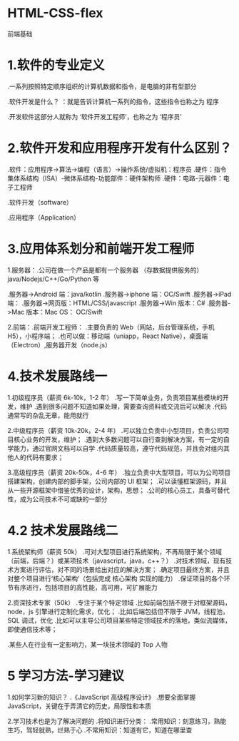 # HTML-CSS-flex

前端基础

# 1.软件的专业定义

.一系列按照特定顺序组织的计算机数据和指令，是电脑的非有型部分

.软件开发是什么？ ：就是告诉计算机一系列的指令，这些指令也称之为 程序

.开发软件这部分人就称为 ‘软件开发工程师’，也称之为 ‘程序员’

# 2.软件开发和应用程序开发有什么区别？

.软件：应用程序->算法->编程（语言）->操作系统/虚拟机：程序员
.硬件：指令集体系结构（ISA）-微体系结构-功能部件：硬件架构师
.硬件：电路-元器件：电子工程师

.软件开发（software）

.应用程序（Application）

# 3.应用体系划分和前端开发工程师

1.服务器：.公司在做一个产品是都有一个服务器 （存数据提供服务的）java/Nodejs/C++/Go/Python 等

.服务器->Android 端：java/kotlin
.服务器->iphone 端：OC/Swift
.服务器->iPad 端：
.服务器->网页版：HTML/CSS/javascript
.服务器->Win 版本：C#
.服务器->Mac 版本：Mac OS： OC/Swift

2.前端：.前端开发工程师：
.主要负责的 Web（网站，后台管理系统，手机 H5），小程序端；
.也可以做：移动端（uniapp，React Native），桌面端（Electron）,服务器开发（node.js）

# 4.技术发展路线一

1.初级程序员（薪资 6k-10k，1-2 年）
.写一下简单业务，负责项目某些模块的开发，维护
.遇到很多问题不知道如果处理，需要查询资料或交流后可以解决
.代码通常写的杂乱无章，能用就行

2.中级程序员（薪资 10k-20k，2-4 年）
.可以独立负责中小型项目，负责公司项目核心业务的开发，维护；
.遇到大多数问题可以自行查到解决方案，有一定的自学能力，通过官网文档可以自学
.代码质量较高，遵守代码规范，并且会对组内其他人的代码有要求；

3.高级程序员（薪资 20k-50k，4-6 年）
.独立负责中大型项目，可以为公司项目搭建架构，创建内部的脚手架，公司内部的 UI 框架；
.可以读懂框架源码，并且从一些开源框架中借鉴优秀的设计，架构，思想；
.公司的核心员工，具备可替代性，成为公司技术不可或缺的一部分

# 4.2 技术发展路线二

1.系统架构师（薪资 50k）
.可对大型项目进行系统架构，不再局限于某个领域（前端，后端？）或某项技术（javascript，java，c++？）
.对技术领域，现有技术方案进行评估，对不同的场景给出对应的解决方案；
.确定项目最终方案，并且对整个项目进行‘核心架构’（包括完成 核心架构 实现的能力）
.保证项目的各个环节有序进行，包括项目的高性能，高可用，可扩展能力

2.资深技术专家（50k）
.专注于某个特定领域
.比如前端包括不限于对框架源码，node，js 引擎进行定制化需求，优化；
.比如后端包括但不限于 JVM，线程池，SQL 调试，优化
.比如可以主导公司项目某些特定领域技术的落地，类似流媒体，即使通信技术等；

.某些人在行业有一定影响力，某一块技术领域的 Top 人物

# 5 学习方法-学习建议

1.如何学习新的知识？
.《JavaScript 高级程序设计》
.想要全面掌握 JavaScript，关键在于弄清它的历史，局限性和本质

2.学习技术也是为了解决问题的
.将知识进行分类：
.常用知识：刻意练习，熟能生巧，驾轻就熟，烂熟于心
.不常用知识：知道有它，知道在哪里查
